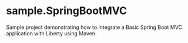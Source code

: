 # sample.SpringBootMVC
Sample project demonstrating how to integrate a Basic Spring Boot MVC application with Liberty using Maven.
